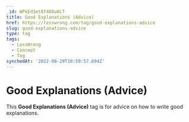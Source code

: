 ```yaml
---
_id: WPkEd3et8f488w8LT
title: Good Explanations (Advice)
href: https://lesswrong.com/tag/good-explanations-advice
slug: good-explanations-advice
type: tag
tags:
  - LessWrong
  - Concept
  - Tag
synchedAt: '2022-08-29T10:59:57.694Z'
---
```

# Good Explanations (Advice)

This **Good Explanations (Advice)** tag  is for advice on how to write good explanations.